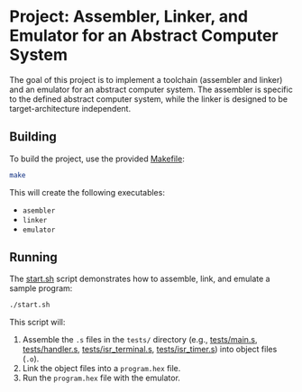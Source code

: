 # Project: Assembler, Linker, and Emulator for an Abstract Computer System

The goal of this project is to implement a toolchain (assembler and linker) and an emulator for an abstract computer system.
The assembler is specific to the defined abstract computer system, while the linker is designed to be target-architecture independent.

## Building

To build the project, use the provided [Makefile](Makefile):

```sh
make
```

This will create the following executables:
- `asembler`
- `linker`
- `emulator`

## Running

The [start.sh](start.sh) script demonstrates how to assemble, link, and emulate a sample program:

```sh
./start.sh
```

This script will:
1. Assemble the `.s` files in the `tests/` directory (e.g., [tests/main.s](tests/main.s), [tests/handler.s](tests/handler.s), [tests/isr_terminal.s](tests/isr_terminal.s), [tests/isr_timer.s](tests/isr_timer.s)) into object files (`.o`).
2. Link the object files into a `program.hex` file.
3. Run the `program.hex` file with the emulator.